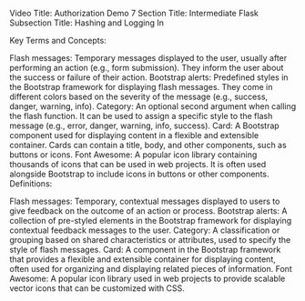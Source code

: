 Video Title: Authorization Demo 7
Section Title: Intermediate Flask
Subsection Title: Hashing and Logging In

Key Terms and Concepts:

Flash messages: Temporary messages displayed to the user, usually after performing an action (e.g., form submission). They inform the user about the success or failure of their action.
Bootstrap alerts: Predefined styles in the Bootstrap framework for displaying flash messages. They come in different colors based on the severity of the message (e.g., success, danger, warning, info).
Category: An optional second argument when calling the flash function. It can be used to assign a specific style to the flash message (e.g., error, danger, warning, info, success).
Card: A Bootstrap component used for displaying content in a flexible and extensible container. Cards can contain a title, body, and other components, such as buttons or icons.
Font Awesome: A popular icon library containing thousands of icons that can be used in web projects. It is often used alongside Bootstrap to include icons in buttons or other components.
Definitions:

Flash messages: Temporary, contextual messages displayed to users to give feedback on the outcome of an action or process.
Bootstrap alerts: A collection of pre-styled elements in the Bootstrap framework for displaying contextual feedback messages to the user.
Category: A classification or grouping based on shared characteristics or attributes, used to specify the style of flash messages.
Card: A component in the Bootstrap framework that provides a flexible and extensible container for displaying content, often used for organizing and displaying related pieces of information.
Font Awesome: A popular icon library used in web projects to provide scalable vector icons that can be customized with CSS.
